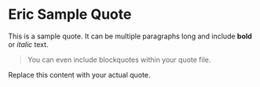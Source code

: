 # Eric Sample Quote

This is a sample quote. It can be multiple paragraphs long and include **bold** or _italic_ text.

> You can even include blockquotes within your quote file.

Replace this content with your actual quote.
